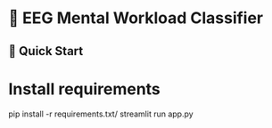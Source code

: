# 🧠 EEG Mental Workload Classifier


## 🚀 Quick Start
# Install requirements
pip install -r requirements.txt/
streamlit run app.py
